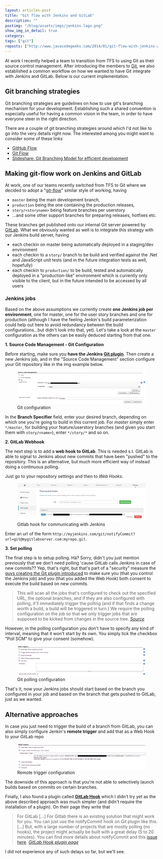 ```yaml
---
layout: articles-post
title: "Git flow with Jenkins and GitLab"
description: ""
postimg: "/blog/assets/imgs/jenkins-logo.png"
show_img_in_detail: true
category: 
tags: ["git"]
reposts: ["http://www.javacodegeeks.com/2014/01/git-flow-with-jenkins-and-gitlab.html"]
---
```


At work I recently helped a team to transition from TFS to using Git as their source control management. After introducing the members to [Git](/blog/2013/04/git-explained/), we also established a common workflow on how we wanted to have Git integrate with Jenkins and GitLab. Below is our current implementation.

## Git branching strategies

Git branching strategies are guidelines on how to use git's branching mechanism for your development. Establishing such a shared convention is especially useful for having a common vision in the team, in order to have everyone steer in the right direction.

There are a couple of git branching strategies around which I'd not like to go into the very details right now. The interested among you might want to consider some of these links

- [GitHub Flow](http://scottchacon.com/2011/08/31/github-flow.html)
- [Git Flow](http://nvie.com/posts/a-successful-git-branching-model/)
- [Slideshare: Git Branching Model for efficient development](http://www.slideshare.net/lemiorhan/git-branching-model)

## Making git-flow work on Jenkins and GitLab

At work, one of our teams recently switched from TFS to Git where we decided to adopt a "[git-flow](http://nvie.com/posts/a-successful-git-branching-model/)" similar style of working, having 

- `master` being the main development branch,
- `production` being the one containing the production releases,
- `story/<storyname>` being feature branches per userstory
- ...and some other support branches for preparing releases, hotfixes etc.

These branches get published onto our internal Git server powered by [GitLab](http://gitlab.org/). What we obviously wanted as well is to integrate this strategy with our Jenkins build server, having

- each checkin on master being automatically deployed in a staging/dev environment
- each checkin to a `story/` branch to be build and verified against the .Net and JavaScript unit tests (and in the future integration tests as well, hopefully)
- each checkin to `production/` to be build, tested and automatically deployed in a "production-like" environment which is currently only visible to the client, but in the future intended to be accessed by all users

### Jenkins jobs

Based on the above assumptions we currently create **one Jenkins job per environment**, one for master, one for the user story branches and one for production (although I have the feeling Jenkin's build parameterization could help out here to avoid redundancy between the build configurations...but didn't look into that, yet). Let's take a look at the `master` configuration as the others can be easily deduced starting from that one.

**1. Source Code Management - Git Configuration**

Before starting, make sure you **have the Jenkins [Git plugin](https://wiki.jenkins-ci.org/display/JENKINS/Git+Plugin)**. Then create a new Jenkins job, and in the "Source Code Management" section configure your Git repository like in the img example below.

<figure>
  <img src="/blog/assets/imgs/jenkins-gitconfig.png" />
  <figcaption>Git configuration</figcaption>
</figure>

In the **Branch Specifier** field, enter your desired branch, depending on which one you're going to build in this current job. For _master_ simply enter `*/master`, for building your feature/userstory branches (and given you start them with `story/<name>`), enter `*/story/*` and so on.

**2. GitLab Webhook**

The next step is to add a **web hook to GitLab**. This is needed s.t. GitLab is able to signal to Jenkins about new commits that have been "pushed" to the repository. This is an alternative, but much more efficient way of instead doing a continuous polling.

Just go to your repository settings and then to _Web Hooks_.

<figure>
  <img src="/blog/assets/imgs/gitlab-webhook.png" />
  <figcaption>Gitlab hook for communicating with Jenkins</figcaption>
</figure>

Enter an url of the form `http://myjenkins.com/git/notifyCommit?url=git@mygitlabserver.com:myrepo.git`.

**3. Set polling**

The final step is to setup polling. Hä? Sorry, didn't you just mention previously that we don't need polling 'cause GitLab calls Jenkins in case of new commits?? Yep, that's right, but that's part of a "security" measure the [guys creating the Git plugin introduced](https://wiki.jenkins-ci.org/display/JENKINS/Git+Plugin#GitPlugin-Pushnotificationfromrepository) to make sure you (that you control the Jenkins job) and you (that you added the Web Hook) both consent to execute the build based on new commits.

> This will scan all the jobs that's configured to check out the specified URL, the optional branches, and if they are also configured with polling, it'll immediately trigger the polling (and if that finds a change worth a build, a build will be triggered in turn.) We require the polling configuration on the job so that we only trigger jobs that are supposed to be kicked from changes in the source tree. <cite><a href="https://wiki.jenkins-ci.org/display/JENKINS/Git+Plugin#GitPlugin-Pushnotificationfromrepository">Source</a></cite>

However, in the polling configuration you don't have to specify any kind of interval, meaning that it won't start by its own. You simply tick the checkbox "Poll SCM" to give your consent (somehow).

<figure>
  <img src="/blog/assets/imgs/jenkins-gitpolling.png" />
  <figcaption>Git polling configuration</figcaption>
</figure>

That's it, now your Jenkins jobs should start based on the branch you configured in your job and based on the branch that gets pushed to GitLab, just as we wanted.

## Alternative approaches

In case you just need to trigger the build of a branch from GitLab, you can also simply configure Jenkin's **remote trigger** and add that as a Web Hook to your GitLab repo

<figure>
  <img src="/blog/assets/imgs/jenkins-gitremote-trigger.png" />
  <figcaption>Remote trigger configuration</figcaption>
</figure>

The downside of this approach is that you're not able to selectively launch builds based on commits on certain branches.

Finally, I also found a plugin called **[GitLab Hook](https://wiki.jenkins-ci.org/display/JENKINS/Gitlab+Hook+Plugin)** which I didn't try yet as the above described approach was much simpler (and didn't require the installation of a plugin). On their page they write that

> For GitLab [...] For Gitlab there is an existing solution that might work for you.
You can just use the notifyCommit hook on Git plugin like this. [...] But, with a large number of projects that are mostly polling (no hooks), the project might actually be built with a great delay (5 to 20 minutes).
You can find more details about notifyCommit and this [issue here](http://kohsuke.org/2011/12/01/polling-must-die-triggering-jenkins-builds-from-a-git-hook/). <cite><a href="https://wiki.jenkins-ci.org/display/JENKINS/Gitlab+Hook+Plugin">GitLab Hook plugin page</a></cite>

I did not experience any of such delays so far, but we'll see.
